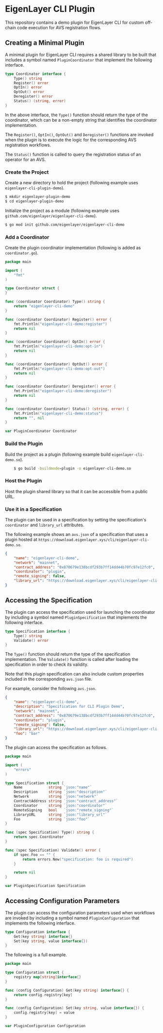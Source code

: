 # EigenLayer CLI Plugin

This repository contains a demo plugin for EigenLayer CLI for custom off-chain code execution for AVS registration flows.

## Creating a Minimal Plugin

A minimal plugin for EigenLayer CLI requires a shared library to be built that includes a symbol named `PluginCoordinator` that implement the following interface.

```go
type Coordinator interface {
    Type() string
	Register() error
    OptIn() error
    OptOut() error
    Deregister() error
    Status() (string, error)
}
```

In the above interface, the `Type()` function should return the type of the coordinator, which can be a non-empty string that identifies the coordinator implementation.

The `Register()`, `OptIn()`, `OptOut()` and `Deregister()` functions are invoked when the plugin is to execute the logic for the corresponding AVS registration workflows.

The `Status()` function is called to query the registration status of an operator for an AVS.

### Create the Project

Create a new directory to hold the project (following example uses `eigenlayer-cli-plugin-demo`).

```bash
$ mkdir eigenlayer-plugin-demo
$ cd eigenlayer-plugin-demo
```

Initialize the project as a module (following example uses `github.com/eigenlayer/eigenlayer-cli-demo`).

```bash
$ go mod init github.com/eigenlayer/eigenlayer-cli-demo
```

### Add a Coordinator

Create the plugin coordinator implementation (following is added as `coordinator.go`).

```go
package main

import (
    "fmt"
)

type Coordinator struct {
}

func (coordinator Coordinator) Type() string {
    return "eigenlayer-cli-demo"
}

func (coordinator Coordinator) Register() error {
    fmt.Println("eigenlayer-cli-demo:register")
    return nil
}

func (coordinator Coordinator) OptIn() error {
    fmt.Println("eigenlayer-cli-demo:opt-in")
    return nil
}

func (coordinator Coordinator) OptOut() error {
    fmt.Println("eigenlayer-cli-demo:opt-out")
    return nil
}

func (coordinator Coordinator) Deregister() error {
    fmt.Println("eigenlayer-cli-demo:deregister")
    return nil
}

func (coordinator Coordinator) Status() (string, error) {
    fmt.Println("eigenlayer-cli-demo:status")
    return "", nil
}

var PluginCoordinator Coordinator
```

### Build the Plugin

Build the project as a plugin (following example build `eigenlayer-cli-demo.so`).

```bash
    $ go build -buildmode=plugin -o eigenlayer-cli-demo.so
```

### Host the Plugin

Host the plugin shared library so that it can be accessible from a public URL.

### Use it in a Specification

The plugin can be used in a specification by setting the specification's `coordinator` and `library_url` attributes.

The following example shows an `avs.json` of a specification that uses a plugin hosted at `https://download.eigenlayer.xys/cli/eigenlayer-cli-demo.so`.

```json
{
    "name": "eigenlayer-cli-demo",
    "network": "mainnet",
    "contract_address": "0x870679e138bcdf293b7ff14dd44b70fc97e12fc0",
    "coordinator": "plugin",
    "remote_signing": false,
    "library_url": "https://download.eigenlayer.xys/cli/eigenlayer-cli-demo.so"
}
```

## Accessing the Specification

The plugin can access the specification used for launching the coordinator by including a symbol named `PluginSpecification` that implements the following interface.

```go
type Specification interface {
    Type() string
    Validate() error
}
```

The `Type()` function should return the type of the specification implementation. The `Validate()` function is called after loading the specification in order to check its validity.

Note that this plugin specification can also include custom properties included in the corresponding `avs.json` file.

For example, consider the following `avs.json`.

```json
{
    "name": "eigenlayer-cli-demo",
    "description": "Specification for CLI Plugin Demo",
    "network": "mainnet",
    "contract_address": "0x870679e138bcdf293b7ff14dd44b70fc97e12fc0",
    "coordinator": "plugin",
    "remote_signing": false,
    "library_url": "https://download.eigenlayer.xys/cli/eigenlayer-cli-demo.so",
    "foo": "bar"
}
```

The plugin can access the specification as follows.

```go
package main

import (
    "errors"
)

type Specification struct {
    Name            string `json:"name"`
    Description     string `json:"description"`
    Network         string `json:"network"`
    ContractAddress string `json:"contract_address"`
    Coordinator     string `json:"coordinator"`
    RemoteSigning   bool   `json:"remote_signing"`
    LibraryURL      string `json:"library_url"`
    Foo             string `json:"foo"`
}

func (spec Specification) Type() string {
    return spec.Coordinator
}

func (spec Specification) Validate() error {
    if spec.Foo == "" {
        return errors.New("specification: foo is required")
    }

    return nil
}

var PluginSpecification Specification
```

## Accessing Configuration Parameters

The plugin can access the configuration parameters used when workflows are invoked by including a symbol named `PluginConfiguration` that implements the following interface.

```go
type Configuration interface {
    Get(key string) interface{}
    Set(key string, value interface{})
}
```

The following is a full example.

```go
package main

type Configuration struct {
	registry map[string]interface{}
}

func (config Configuration) Get(key string) interface{} {
	return config.registry[key]
}

func (config Configuration) Set(key string, value interface{}) {
	config.registry[key] = value
}

var PluginConfiguration Configuration
```
